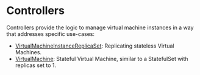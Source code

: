 # Controllers

Controllers provide the logic to manage virtual machine instances in a way that
addresses specific use-cases:

 * [VirtualMachineInstanceReplicaSet](workloads/controllers/virtual-machine-replica-set): Replicating stateless Virtual Machines.
 * [VirtualMachine](workloads/controllers/virtual-machine): Stateful Virtual Machine, similar to a StatefulSet with replicas set to 1.
